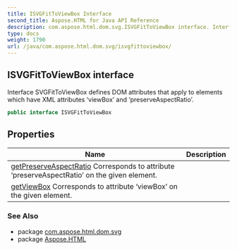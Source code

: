 ```yaml
---
title: ISVGFitToViewBox Interface
second_title: Aspose.HTML for Java API Reference
description: com.aspose.html.dom.svg.ISVGFitToViewBox interface. Interface SVGFitToViewBox defines DOM attributes that apply to elements which have XML attributes viewBox and preserveAspectRatio
type: docs
weight: 1790
url: /java/com.aspose.html.dom.svg/isvgfittoviewbox/
---
```

## ISVGFitToViewBox interface

Interface SVGFitToViewBox defines DOM attributes that apply to elements which have XML attributes ‘viewBox’ and ‘preserveAspectRatio’.

```java
public interface ISVGFitToViewBox
```

## Properties

| Name | Description |
| --- | --- |
| [getPreserveAspectRatio](../../com.aspose.html.dom.svg/isvgfittoviewbox/preserveaspectratio/) Corresponds to attribute ‘preserveAspectRatio’ on the given element. |
| [getViewBox](../../com.aspose.html.dom.svg/isvgfittoviewbox/viewbox/) Corresponds to attribute ‘viewBox’ on the given element. |

### See Also

* package [com.aspose.html.dom.svg](../../com.aspose.html.dom.svg/)
* package [Aspose.HTML](../../)
